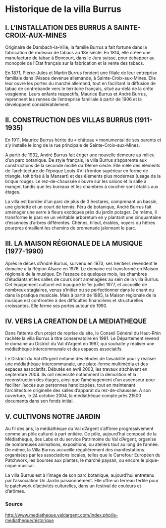 # Historique de la villa Burrus

## I. L’INSTALLATION DES BURRUS A SAINTE-CROIX-AUX-MINES

Originaire de Dambach-la-Ville, la famille Burrus a fait fortune dans la fabrication de rouleaux de tabacs au 18e siècle. En 1814, elle créée une manufacture de tabac à Boncourt, dans le Jura suisse, pour échapper au monopole de l’Etat français sur la fabrication et la vente des tabacs. 

En 1871, Pierre-Jules et Martin Burrus fondent une filiale de leur entreprise familiale dans l’Alsace devenue allemande, à Sainte-Croix-aux-Mines. Elle leur ouvre les portes du marché allemand, tout en facilitant la diffusion de tabac de contrebande vers le territoire français, situé au-delà de la crête vosgienne. Leurs enfants respectifs, Maurice Burrus et André Burrus, reprennent les rennes de l’entreprise familiale à partir de 1906 et la développent considérablement.

## II. CONSTRUCTION DES VILLAS BURRUS (1911-1935)

En 1911, Maurice Burrus hérite du « château » monumental de ses parents et s’y installe le long de la rue principale de Sainte-Croix-aux-Mines.

A partir de 1932, André Burrus fait ériger une nouvelle demeure au milieu d’un parc botanique. De style français, la villa Burrus s’apparente aux constructions de la seconde moitié du 19ème siècle. Elle mêle des éléments de l’architecture de l’époque Louis XVI (fronton supérieur en forme de triangle, toit brisé à la Mansart) et des éléments plus modernes (usage de la brique rouge). Le rez-de-chaussée s’ouvre sur les salons et la salle à manger, tandis que les bureaux et les chambres à coucher sont établis aux étages. 

La villa est bordée d’un parc de plus de 3 hectares, comprenant un bassin, une gloriette et un court de tennis. Féru de botanique, André Burrus fait aménager une serre à fleurs exotiques près du jardin potager. De même, il transforme le parc en un véritable arboretum en y plantant une cinquantaine d’essences d’arbres différentes. Chênes, tilleul, érables, noyers ou hêtres pourpres émaillent les chemins de promenade jalonnant le parc. 

## III. LA MAISON RÉGIONALE DE LA MUSIQUE (1977-1990)

Après le décès d’André Burrus, survenu en 1973, ses héritiers revendent le domaine à la Région Alsace en 1976. Le domaine est transformé en Maison régionale de la musique. En l’espace de quelques mois, les chambres d’étudiants et les salles de cours sont aménagées au sein de la villa Burrus. Cet équipement culturel est inauguré le 1er juillet 1977, et accueille de nombreux stagiaires, venus s’initier ou se perfectionner dans le chant ou dans la pratique musicale. Mais à partir de 1985, la Maison régionale de la musique est confrontée à des difficultés financières et structurelles croissantes. Elle ferme ses portes autour de 1990. 

## IV. VERS LA CREATION DE LA MEDIATHEQUE

Dans l’attente d’un projet de reprise du site, le Conseil Général du Haut-Rhin rachète la villa Burrus à titre conservatoire en 1991. Le Département revend le domaine au District du Val d’Argent en 1997, qui souhaite y réaliser une médiathèque intercommunale et des espaces associatifs. 

Le District du Val d’Argent entame des études de faisabilité pour y réaliser une médiathèque intercommunale, une plate-forme multimédia et des espaces associatifs. Débutés en avril 2003, les travaux s’achèvent en septembre 2004. Ils ont nécessité notamment la démolition et la reconstruction des étages, ainsi que l’aménagement d’un ascenseur pour faciliter l’accès aux personnes handicapées, tout en maintenant l’architecture originelle des salles d’apparat du rez-de-chaussée. A son ouverture, le 24 octobre 2004, la médiathèque compte près 21500 documents dans son fonds initial.  

## V. CULTIVONS NOTRE JARDIN

Au fil des ans, la médiathèque du Val d’Argent s’affirme progressivement comme un pôle culturel à part entière. Ce pôle, aujourd’hui composé de la Médiathèque, des Labs et du service Patrimoine du Val d’Argent, organise de nombreuses animations, expositions, ou ateliers tout au long de l’année. De même, la Villa Burrus accueille régulièrement des manifestations organisées par les associations locales, telles que le Carrefour Européen du Patchwork, les bourses aux plantes, le marché paysan, ou encore le pique-nique musical. 

La villa Burrus est à l’image de son parc botanique, aujourd’hui entretenu par l’association Un Jardin passionnément. Elle offre un terreau fertile pour le patchwork d’activités culturelles, dans un festival de couleurs et d’arômes. 

### Source

http://www.mediatheque.valdargent.com/index.php/la-mediatheque/historique